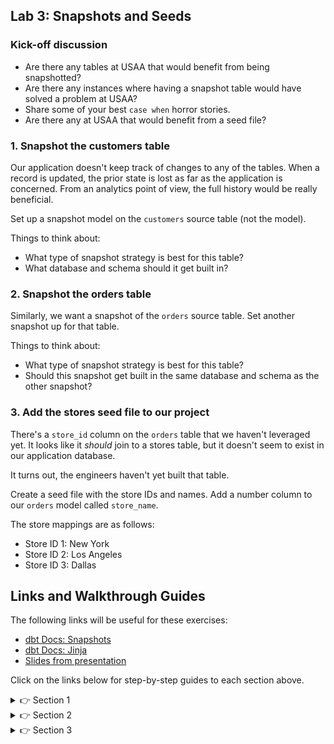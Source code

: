 ## Lab 3: Snapshots and Seeds

### Kick-off discussion

* Are there any tables at USAA that would benefit from being snapshotted?
* Are there any instances where having a snapshot table would have solved a problem at USAA?
* Share some of your best `case when` horror stories.
* Are there any at USAA that would benefit from a seed file?

### 1. Snapshot the customers table

Our application doesn't keep track of changes to any of the tables. When a record is updated, the prior state is lost as far as the application is concerned. From an analytics point of view, the full history would be really beneficial. 

Set up a snapshot model on the `customers` source table (not the model).

Things to think about:
* What type of snapshot strategy is best for this table?
* What database and schema should it get built in?

### 2. Snapshot the orders table

Similarly, we want a snapshot of the `orders` source table. Set another snapshot up for that table.

Things to think about:
* What type of snapshot strategy is best for this table?
* Should this snapshot get built in the same database and schema as the other snapshot?

### 3. Add the stores seed file to our project

There's a `store_id` column on the `orders` table that we haven't leveraged yet. It looks like it _should_ join to a stores table, but it doesn't seem to exist in our application database.

It turns out, the engineers haven't yet built that table. 

Create a seed file with the store IDs and names. Add a number column to our `orders` model called `store_name`.

The store mappings are as follows:

* Store ID 1: New York
* Store ID 2: Los Angeles
* Store ID 3: Dallas

## Links and Walkthrough Guides

The following links will be useful for these exercises:

* [dbt Docs: Snapshots](https://docs.getdbt.com/docs/building-a-dbt-project/snapshots/)
* [dbt Docs: Jinja](https://docs.getdbt.com/docs/building-a-dbt-project/seeds/)
* [Slides from presentation](https://docs.google.com/presentation/d/1swZm383DK1Xdg86aUC8FpSEu6bqYkw86of6oCmqnFCQ/edit?usp=sharing)

Click on the links below for step-by-step guides to each section above.

<details>
  <summary>👉 Section 1</summary>
  
  (1) Create a file in the `snapshots/` directory called `customers_snapshot.sql` that contains the following code: 
  ```sql
    {% snapshot customers_snapshot %}

    {{
        config(
        target_database='analytics',
        target_schema='snapshots_prod',
        unique_key='id',

        strategy='check',
        check_cols = 'all',
        )
    }}

    select * from {{ source('ecomm', 'customers') }}

    {% endsnapshot %}
  ``` 
  (2) Execute `dbt snapshot` in the console at the bottom of your screen to make sure your snapshot run correctly.
</details>

<details>
  <summary>👉 Section 2</summary>
  
  (1) Create a file in the `snapshots/` directory called `order_snapshot.sql` that contains the following code: 
  ```sql
    {% snapshot orders_snapshot %}

    {{
        config(
        target_database='analytics',
        target_schema='snapshots',
        unique_key='id',

        strategy='timestamp',
        updated_at='_synced_at',
        )
    }}

    select * from {{ source('ecomm', 'orders') }}

    {% endsnapshot %}
  ``` 
  (2) Execute `dbt snapshot` in the console at the bottom of your screen to make sure your snapshots run correctly.
</details>

<details>
  <summary>👉 Section 3</summary>
  
  (1) Create a file in the `data/` directory called `stores_data.csv` that contains the following data: 
  ```csv
    store_id,store_name
    1,New York
    2,London
    3,Tokyo
  ``` 
  (2) Execute `dbt seed` in the console at the bottom of your screen to make sure your seed uploads correctly.
  (3) You can now reference that data as `{{ ref('stores_data') }}`. Add code in your `orders` model that adds a `store_name` column.
  (4) Execute `dbt run -m orders` to make sure your updates run successfully.
</details>
